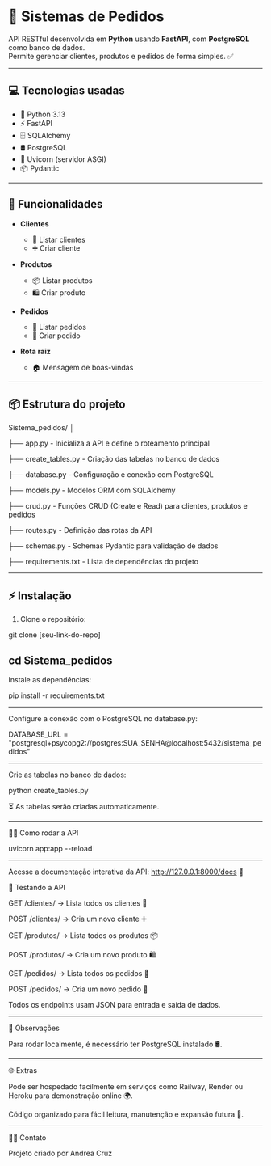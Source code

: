 # 🛒 Sistemas de Pedidos

 
API RESTful desenvolvida em **Python** usando **FastAPI**, com **PostgreSQL** como banco de dados.  
Permite gerenciar clientes, produtos e pedidos de forma simples. ✅

---

## 💻 Tecnologias usadas

- 🐍 Python 3.13  
- ⚡ FastAPI  
- 🗄️ SQLAlchemy  
- 🛢️ PostgreSQL  
- 🚀 Uvicorn (servidor ASGI)  
- 📦 Pydantic  

---

## 🚀 Funcionalidades

- **Clientes**
  - 👥 Listar clientes
  - ➕ Criar cliente

- **Produtos**
  - 📦 Listar produtos
  - 🛍️ Criar produto

- **Pedidos**
  - 🧾 Listar pedidos
  - 🛒 Criar pedido

- **Rota raiz**
  - 🏠 Mensagem de boas-vindas

---

## 📦 Estrutura do projeto


Sistema_pedidos/
│

├── app.py              - Inicializa a API e define o roteamento principal

├── create_tables.py    - Criação das tabelas no banco de dados

├── database.py         - Configuração e conexão com PostgreSQL

├── models.py           - Modelos ORM com SQLAlchemy

├── crud.py             - Funções CRUD (Create e Read) para clientes, produtos e pedidos

├── routes.py           - Definição das rotas da API

├── schemas.py          - Schemas Pydantic para validação de dados

├── requirements.txt    - Lista de dependências do projeto

---

## ⚡ Instalação

1. Clone o repositório:

git clone [seu-link-do-repo]

cd Sistema_pedidos
---

Instale as dependências:

pip install -r requirements.txt

---

Configure a conexão com o PostgreSQL no database.py:

DATABASE_URL = "postgresql+psycopg2://postgres:SUA_SENHA@localhost:5432/sistema_pedidos"

---

Crie as tabelas no banco de dados:

python create_tables.py


⏳ As tabelas serão criadas automaticamente.

---

🏃‍♂️ Como rodar a API

uvicorn app:app --reload

---


Acesse a documentação interativa da API: http://127.0.0.1:8000/docs
 📝
 

🔗 Testando a API


GET /clientes/ → Lista todos os clientes 👥

POST /clientes/ → Cria um novo cliente ➕

GET /produtos/ → Lista todos os produtos 📦

POST /produtos/ → Cria um novo produto 🛍️

GET /pedidos/ → Lista todos os pedidos 🧾

POST /pedidos/ → Cria um novo pedido 🛒

Todos os endpoints usam JSON para entrada e saída de dados.

---

📝 Observações

Para rodar localmente, é necessário ter PostgreSQL instalado 🛢️.

---

🌐 Extras

Pode ser hospedado facilmente em serviços como Railway, Render ou Heroku para demonstração online 🌍.

Código organizado para fácil leitura, manutenção e expansão futura 🔧.

---

👩‍💻 Contato

Projeto criado por Andrea Cruz



